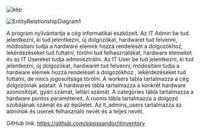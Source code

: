  ![kép](https://user-images.githubusercontent.com/72022707/169694436-152f9e06-11f5-47b7-9b5f-596e6162981e.png)

![EntityRelationshipDiagram1](https://user-images.githubusercontent.com/72022707/169695526-efdb2c0b-6d8c-4c68-a07a-c10cfa384155.jpg)

A program nyilvántartja a cég informatikai eszközeit.
Az IT Admin be tud jelentkezni, ki tud jelentkezni, új dolgozókat, hardwaret tud felvenni, módosítani tudja a hardware elemek hozzá rendelését a dolgozókhoz, lekérdezéseket tud futtatni, törölni tud felhasználókat, hardware elemeket és az IT Usereket tudja adminisztrálni.
Az IT User  be tud jelentkezni, ki tud jelentkezni, új dolgozókat, hardwaret tud felvenni, módosítani tudja a hardware elemek hozzá rendelését a dolgozókhoz , lekérdezéseket tud futtatni, de nincs jogosultsága törölni.
A workers tábla tartalmazza a cég dolgozóinak adatait.
A hardwares tábla tartalmazza a konkrét hardware azonosítóját, gyári számát, leltári számát.
A categories tábla tartalmazza a hardware pontos paramétereit.
A rooms tábla tartalmazza a dolgozó szobájának számát és az épületet.
Az it_admins_users tartalmazza az adminok és userek  felhasználó nevét és a teljes nevét.

GitHub link: https://github.com/sipossandor/itinventory



